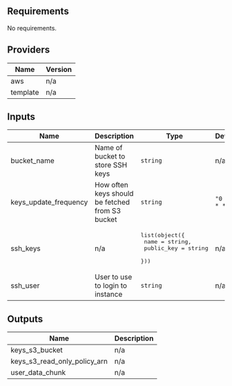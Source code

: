 ## Requirements

No requirements.

## Providers

| Name | Version |
|------|---------|
| aws | n/a |
| template | n/a |

## Inputs

| Name | Description | Type | Default | Required |
|------|-------------|------|---------|:--------:|
| bucket\_name | Name of bucket to store SSH keys | `string` | n/a | yes |
| keys\_update\_frequency | How often keys should be fetched from S3 bucket | `string` | `"0 * * * *"` | no |
| ssh\_keys | n/a | <pre>list(object({<br>    name       = string,<br>    public_key = string<br>  }))</pre> | n/a | yes |
| ssh\_user | User to use to login to instance | `string` | n/a | yes |

## Outputs

| Name | Description |
|------|-------------|
| keys\_s3\_bucket | n/a |
| keys\_s3\_read\_only\_policy\_arn | n/a |
| user\_data\_chunk | n/a |

